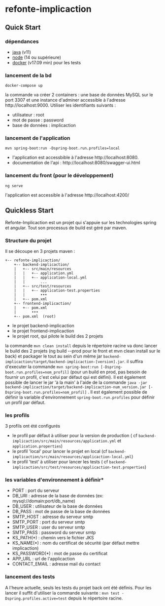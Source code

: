 # refonte-implicaction

## Quick Start

### dépendances

* [java](https://java.com/fr/download/help/download_options.html) (v11)
* [node](https://nodejs.org/en/) (14 ou supérieure)
* [docker](https://docs.docker.com/engine/install/) (v17.09 min) pour les tests

### lancement de la bd

```shell
docker-compose up
```

la commande va créer 2 containers : une base de données MySQL sur le port 3307 et une instance d'adminer accessible à
l'adresse http://localhost:9000. Utiliser les identifiants suivants :

* utilisateur : root
* mot de passe : password
* base de données : implicaction

### lancement de l'application

```shell
mvn spring-boot:run -Dspring-boot.run.profiles=local
```

* l'application est accessbible à l'adresse http://localhost:8080.
* documentation de l'api : http://localhost:8080/swagger-ui.html

### lancement du front (pour le développement)

```shell
ng serve
```

l'application est accessible à l'adresse http://localhost:4200/

## Quickless Start

Refonte-Implicaction est un projet qui s'appuie sur les technologies spring et angular. Tout son processus de build est
géré par maven.

### Structure du projet

Il se découpe en 3 projets maven :

```
+-- refonte-implicaction/
    +-- backend-implicaction/
    |   +-- src/main/resources
    |   |   +-- application.yml
    |   |   +-- application-local.yml
    |   |       ...
    |   +-- src/test/resources
    |   |   +-- application-test.properties
    |   |       •••
    |   +-- pom.xml 
    +-- frontend-implicaction/
    |   +-- pom.xml
    |       •••
    +-- pom.xml  (root)
```

* le projet backend-implicaction
* le projet frontend-implicaction
* le projet root, qui pilote le build des 2 projets

la commande `mvn clean install` depuis le répertoire racine va donc lancer le build des 2 projets
(ng build --prod pour le front et mvn clean install sur le back) et packager le tout au sein d'un même
jar `backend-implicaction/target/backend-implicaction-[version].jar`. il suffira d'executer la
commande `mvn spring-boot:run [-Dspring-boot.run.profiles=nom_profil]` (pour un build en prod, pas besoin de fournir un
profil, c'est celui par défaut qui est défini). Il est également possible de lancer le jar 'à la main' à l'aide de la
commande `java -jar backend-implicaction/target/backend-implicaction-num_version.jar [-Dspring-boot.run.profiles=nom_profil]`
. Il est également possible de définir la variable d'environnement `spring-boot.run.profiles` pour définir un profil par
défaut.

### les profils

3 profils ont été configurés

* le profil par défaut à utiliser pour la version de production (
  cf `backend-implicaction/src/main/resources/application.yml` et `application.properties`)
* le profil 'local' pour lancer le projet en local (cf `backend-implicaction/src/main/resources/applicaction-local.yml`)
* le profil 'test' à utiliser pour lancer les tests (
  cf `backend-implicaction/src/test/resources/applicaction-test.properties`)

### les variables d'environnement à définir*

* PORT : port du serveur
* DB_URI : adresse de la base de données (ex: mysql://domain:port/db_name)
* DB_USER : utilisateur de la base de données
* DB_PASS : mot de passe de la base de données
* SMTP_HOST : adresse du serveur smtp
* SMTP_PORT : port du serveur smtp
* SMTP_USER : user du serveur smtp
* SMTP_PASS : password du serveur smtp
* KS_PATH(*) : chemin vers le fichier JKS
* KS_NAME(*) : nom du certificat de sécurité (par défaut mettre implicaction)
* KS_PASSWORD(*) : mot de passe du certificat
* APP_URL : url de l'applicaction
* CONTACT_EMAIL : adresse mail du contact

### lancement des tests

A l'heure actuelle, seuls les tests du projet back ont été définis. Pour les lancer il suffit d'utiliser la commande
suivante :
`mvn test -Dspring.profiles.active=test` depuis le répertoire racine.
